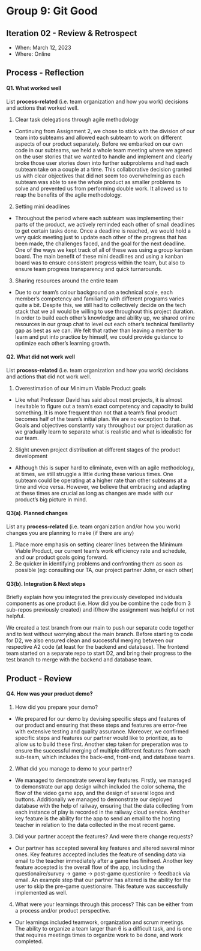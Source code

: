 # Group 9: Git Good


## Iteration 02 - Review & Retrospect

 * When: March 12, 2023
 * Where: Online

## Process - Reflection


#### Q1. What worked well

List **process-related** (i.e. team organization and how you work) decisions and actions that worked well.

1. Clear task delegations through agile methodology
 * Continuing from Assignment 2, we chose to stick with the division of our team into subteams and allowed each subteam to work on different aspects of our product separately. Before we embarked on our own code in our subteams, we held a whole team meeting where we agreed on the user stories that we wanted to handle and implement and clearly broke those user stories down into further subproblems and had each subteam take on a couple at a time. This collaborative decision granted us with clear objectives that did not seem too overwhelming as each subteam was able to see the whole product as smaller problems to solve and prevented us from performing double work. It allowed us to reap the benefits of the agile methodology.
2. Setting mini deadlines
 * Throughout the period where each subteam was implementing their parts of the product, we actively reminded each other of small deadlines to get certain tasks done. Once a deadline is reached, we would hold a very quick meeting just to update each other of the progress that has been made, the challenges faced, and the goal for the next deadline. One of the ways we kept track of all of these was using a group kanban board. The main benefit of these mini deadlines and using a kanban board was to ensure consistent progress within the team, but also to ensure team progress transparency and quick turnarounds. 
3. Sharing resources around the entire team
 * Due to our team’s colour background on a technical scale, each member’s competency and familiarity with different programs varies quite a bit. Despite this, we still had to collectively decide on the tech stack that we all would be willing to use throughout this project duration. In order to build each other’s knowledge and ability up, we shared online resources in our group chat to level out each other’s technical familiarity gap as best as we can. We felt that rather than leaving a member to learn and put into practice by himself, we could provide guidance to optimize each other’s learning growth. 

#### Q2. What did not work well

List **process-related** (i.e. team organization and how you work) decisions and actions that did not work well.

1. Overestimation of our Minimum Viable Product goals
 * Like what Professor David has said about most projects, it is almost inevitable to figure out a team’s exact competency and capacity to build something. It is more frequent than not that a team’s final product becomes half of the team’s initial plan. We are no exception to that. Goals and objectives constantly vary throughout our project duration as we gradually learn to separate what is realistic and what is idealistic for our team.
2. Slight uneven project distribution at different stages of the product development
 * Although this is super hard to eliminate, even with an agile methodology, at times, we still struggle a little during these various times. One subteam could be operating at a higher rate than other subteams at a time and vice versa. However, we believe that embracing and adapting at these times are crucial as long as changes are made with our product’s big picture in mind. 


#### Q3(a). Planned changes

List any **process-related** (i.e. team organization and/or how you work) changes you are planning to make (if there are any)

1. Place more emphasis on setting clearer lines between the Minimum Viable Product, our current team’s work efficiency rate and schedule, and our product goals going forward.
2. Be quicker in identifying problems and confronting them as soon as possible (eg: consulting our TA, our project partner John, or each other)

#### Q3(b). Integration & Next steps
Briefly explain how you integrated the previously developed individuals components as one product (i.e. How did you be combine the code from 3 sub-repos previously created) and if/how the assignment was helpful or not helpful.

We created a test branch from our main to push our separate code together and to test without worrying about the main branch. Before starting to code for D2, we also ensured clean and successful merging between our respective A2 code (at least for the backend and database). The frontend team started on a separate repo to start D2, and bring their progress to the test branch to merge with the backend and database team. 


## Product - Review

#### Q4. How was your product demo? 

 1. How did you prepare your demo?
 * We prepared for our demo by devising specific steps and features of our product and ensuring that these steps and features are error-free with extensive testing and quality assurance. Moreover, we confirmed specific steps and features our partner would like to prioritize, as to allow us to build these first. Another step taken for preperation was to ensure the successful merging of multiple different features from each sub-team, which includes the back-end, front-end, and database teams. 
 2. What did you manage to demo to your partner?
 * We managed to demonstrate several key features. Firstly, we managed to demonstrate our app design wihch included the color schema, the flow of the video game app, and the design of several logos and buttons. Additionally we managed to demonstrate our deployed database with the help of railway, ensuring that the data collecting from each instance of play is recorded in the railway cloud service. Another key feature is the ability for the app to send an email to the hosting teacher in relation to the data collected in the most recent game. 
 3. Did your partner accept the features? And were there change requests?
 * Our partner has accepted several key features and altered several minor ones. Key features accepted includes the feature of sending data via email to the teacher immediately after a game has finihsed. Another key feature accepted is the overall flow of the app, including the questionaire/survey -> game -> post-game questionire -> feedback via email. An example step that our partner has altered is the ability for the user to skip the pre-game questionaire. This feature was successfully implemented as well. 
 4. What were your learnings through this process? This can be either from a process and/or product perspective.
 * Our learnings included teamwork, organization and scrum meetings. The ability to organize a team larger than 6 is a difficult task, and is one that requires meetings times to organize work to be done, and work completed. 
